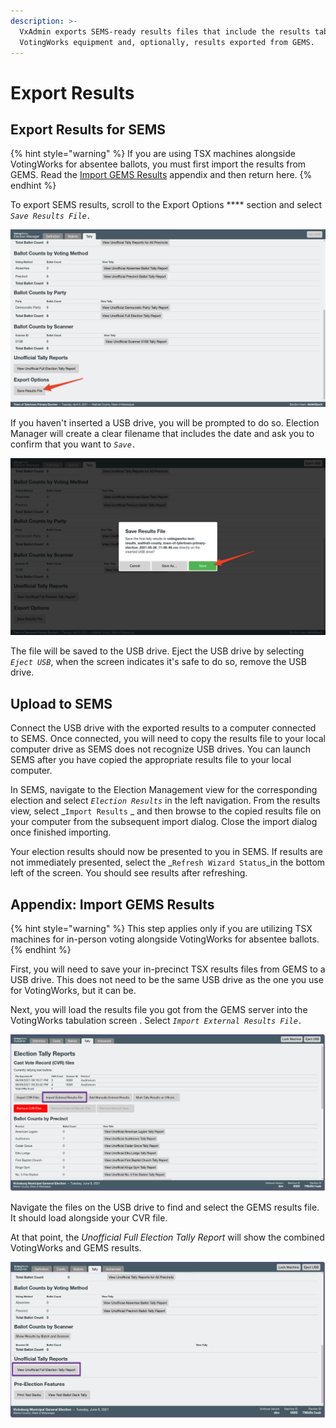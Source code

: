 ```yaml
---
description: >-
  VxAdmin exports SEMS-ready results files that include the results tabulated by
  VotingWorks equipment and, optionally, results exported from GEMS.
---
```


# Export Results

## Export Results for SEMS

{% hint style="warning" %}
If you are using TSX machines alongside VotingWorks for absentee ballots, you must first import the results from GEMS. Read the [Import GEMS Results](export-results.md#appendix-import-gems-results) appendix and then return here.
{% endhint %}

To export SEMS results, scroll to the Export Options **** section and select _`Save Results File.`_

![](<../.gitbook/assets/image (80).png>)

If you haven't inserted a USB drive, you will be prompted to do so. Election Manager will create a clear filename that includes the date and ask you to  confirm that you want to _`Save.`_

![](<../.gitbook/assets/image (83).png>)

The file will be saved to the USB drive. Eject the USB drive by selecting _`Eject USB`_, when the screen indicates it's safe to do so, remove the USB drive.

## Upload to SEMS

Connect the USB drive with the exported results to a computer connected to SEMS. Once connected, you will need to copy the results file to your local computer drive as SEMS does not recognize USB drives. You can launch SEMS after you have copied the appropriate results file to your local computer.

In SEMS, navigate to the Election Management view for the corresponding election and select _`Election Results`_ in the left navigation. From the results view, select _`Import Results` _ and then browse to the copied results file on your computer from the subsequent import dialog. Close the import dialog once finished importing.

Your election results should now be presented to you in SEMS. If results are not immediately presented, select the _`Refresh Wizard Status`_in the bottom left of the screen. You should see results after refreshing.

## Appendix: Import GEMS Results

{% hint style="warning" %}
This step applies only if you are utilizing TSX machines for in-person voting alongside VotingWorks for absentee ballots.
{% endhint %}

First, you will need to save your in-precinct TSX results files from GEMS to a USB drive. This does not need to be the same USB drive as the one you use for VotingWorks, but it can be.

Next, you will load the results file you got from the GEMS server into the VotingWorks tabulation screen . Select _`Import External Results File.`_

![](<../.gitbook/assets/image (181).png>)

Navigate the files on the USB drive to find and select the GEMS results file. It should load alongside your CVR file.

At that point, the _Unofficial Full Election Tally Report_ will show the combined VotingWorks and GEMS results.

![](<../.gitbook/assets/image (147) (1).png>)
